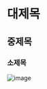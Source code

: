 # 대제목
## 중제목
### 소제목
![image](https://github.com/user-attachments/assets/8e3bb37c-1585-4a5a-9c4b-84ce7f0af6f0)
